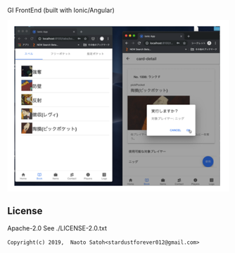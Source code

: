 GI FrontEnd (built with Ionic/Angular)

![gi-front](image.png)

## License
Apache-2.0
See ./LICENSE-2.0.txt

`Copyright(c) 2019,  Naoto Satoh<stardustforever012@gmail.com>`

